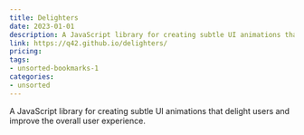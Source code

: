 ```yaml
---
title: Delighters
date: 2023-01-01
description: A JavaScript library for creating subtle UI animations that delight users and improve the overall user experience.
link: https://q42.github.io/delighters/
pricing: 
tags: 
- unsorted-bookmarks-1 
categories: 
- unsorted 
---
```


A JavaScript library for creating subtle UI animations that delight users and improve the overall user experience.